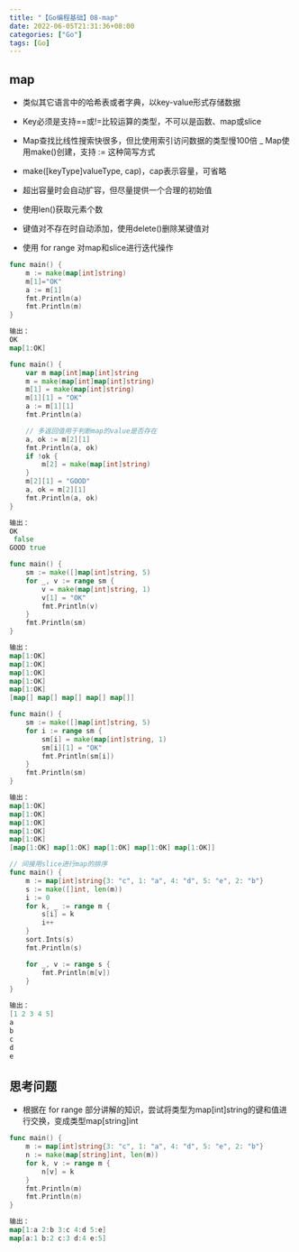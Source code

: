 ```yaml
---
title: "【Go编程基础】08-map"
date: 2022-06-05T21:31:36+08:00
categories: ["Go"]
tags: [Go]
---
```

## map
- 类似其它语言中的哈希表或者字典，以key-value形式存储数据
- Key必须是支持==或!=比较运算的类型，不可以是函数、map或slice
- Map查找比线性搜索快很多，但比使用索引访问数据的类型慢100倍
_ Map使用make()创建，支持 := 这种简写方式

- make([keyType]valueType, cap)，cap表示容量，可省略
- 超出容量时会自动扩容，但尽量提供一个合理的初始值
- 使用len()获取元素个数

- 键值对不存在时自动添加，使用delete()删除某键值对
- 使用 for range 对map和slice进行迭代操作

```go
func main() {
	m := make(map[int]string)
	m[1]="OK"
	a := m[1]
	fmt.Println(a)
	fmt.Println(m)
}

输出：
OK
map[1:OK]
```

```go
func main() {
	var m map[int]map[int]string
	m = make(map[int]map[int]string)
	m[1] = make(map[int]string)
	m[1][1] = "OK"
	a := m[1][1]
	fmt.Println(a)

	// 多返回值用于判断map的value是否存在
	a, ok := m[2][1]
	fmt.Println(a, ok)
	if !ok {
		m[2] = make(map[int]string)
	}
	m[2][1] = "GOOD"
	a, ok = m[2][1]
	fmt.Println(a, ok)
}

输出：
OK
 false
GOOD true
```

```go
func main() {
	sm := make([]map[int]string, 5)
	for _, v := range sm {
		v = make(map[int]string, 1)
		v[1] = "OK"
		fmt.Println(v)
	}
	fmt.Println(sm)
}

输出：
map[1:OK]
map[1:OK]
map[1:OK]
map[1:OK]
map[1:OK]
[map[] map[] map[] map[] map[]]
```

```go
func main() {
	sm := make([]map[int]string, 5)
	for i := range sm {
		sm[i] = make(map[int]string, 1)
		sm[i][1] = "OK"
		fmt.Println(sm[i])
	}
	fmt.Println(sm)
}

输出：
map[1:OK]
map[1:OK]
map[1:OK]
map[1:OK]
map[1:OK]
[map[1:OK] map[1:OK] map[1:OK] map[1:OK] map[1:OK]]
```

```go
// 间接用slice进行map的排序
func main() {
	m := map[int]string{3: "c", 1: "a", 4: "d", 5: "e", 2: "b"}
	s := make([]int, len(m))
	i := 0
	for k, _ := range m {
		s[i] = k
		i++
	}
	sort.Ints(s)
	fmt.Println(s)

	for _, v := range s {
		fmt.Println(m[v])
	}
}

输出：
[1 2 3 4 5]
a
b
c
d
e
```

## 思考问题
- 根据在 for range 部分讲解的知识，尝试将类型为map[int]string的键和值进行交换，变成类型map[string]int

```go
func main() {
	m := map[int]string{3: "c", 1: "a", 4: "d", 5: "e", 2: "b"}
	n := make(map[string]int, len(m))
	for k, v := range m {
		n[v] = k
	}
	fmt.Println(m)
	fmt.Println(n)
}

输出：
map[1:a 2:b 3:c 4:d 5:e]
map[a:1 b:2 c:3 d:4 e:5]
```
